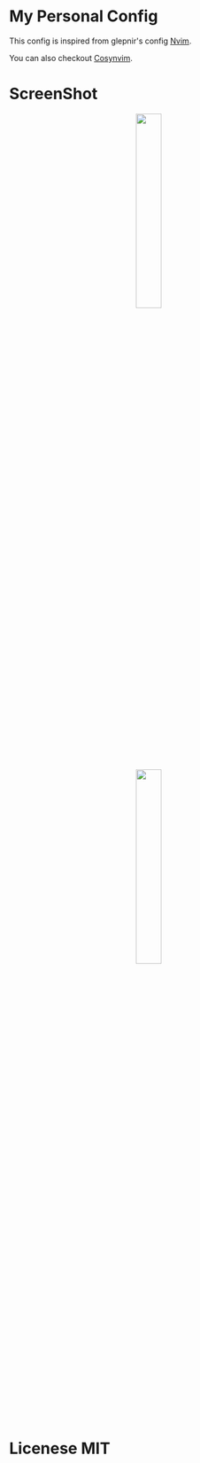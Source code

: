 # My Personal Config

This config is inspired from glepnir's config [Nvim](https://github.com/glepnir/nvim).

You can also checkout [Cosynvim](https://github.com/glepnir/cosynvim).

# ScreenShot

<p align="center">
  <img src="https://user-images.githubusercontent.com/76530956/201507316-c3493bee-fcb3-410e-afd3-70e4e62baffa.png"
  height = "30%"
  widht = "30%"
  />
</p>

<p align="center">
  <img src="https://user-images.githubusercontent.com/76530956/201507323-5603bd53-8b3f-4adc-9047-367a625bae35.png"
  height = "30%"
  widht = "30%"
  />
</p>




# Licenese MIT
